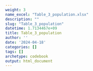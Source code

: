 ```yaml
---
weight: 3
name_excel: "Table_3_population.xlsx"
description: ""
slug: "Table_3_population"
datetime: 1.7134467e+09
title: Table_3_population
author: ''
date: '2024-04-18'
categories: []
tags: []
archetype: codebook
output: html_document
---
```


<div class="tabcontent"></div>
